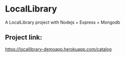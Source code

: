 # LocalLibrary
A LocalLibrary project with Nodejs + Express + Mongodb

## Project link: 
https://locallibrary-demoapp.herokuapp.com/catalog

